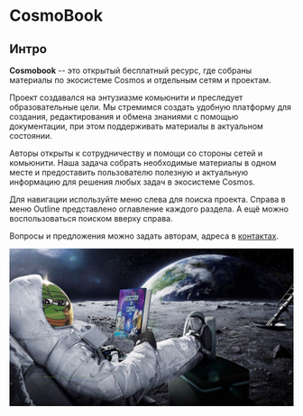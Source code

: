 # CosmoBook

## Интро

**Cosmobook** -- это открытый бесплатный ресурс, где собраны материалы по экосистеме Cosmos и отдельным сетям и проектам.

Проект создавался на энтузиазме комьюнити и преследует образовательные цели. Мы стремимся создать удобную платформу для создания, редактирования и обмена знаниями с помощью документации, при этом поддерживать материалы в актуальном состоянии.

Авторы открыты к сотрудничеству и помощи со стороны сетей и комьюнити. Наша задача собрать необходимые материалы в одном месте и предоставить пользователю полезную и актуальную информацию для решения любых задач в экосистеме Cosmos.

Для навигации используйте меню слева для поиска проекта. Справа в меню Outline представлено оглавление каждого раздела. А ещё можно воспользоваться поиском вверху справа.&#x20;

Вопросы и предложения можно задать авторам, адреса в [контактах](https://www.cosmobook.io/cosmobook/readme/kontakty).

![](<.gitbook/assets/image (6).png>)
